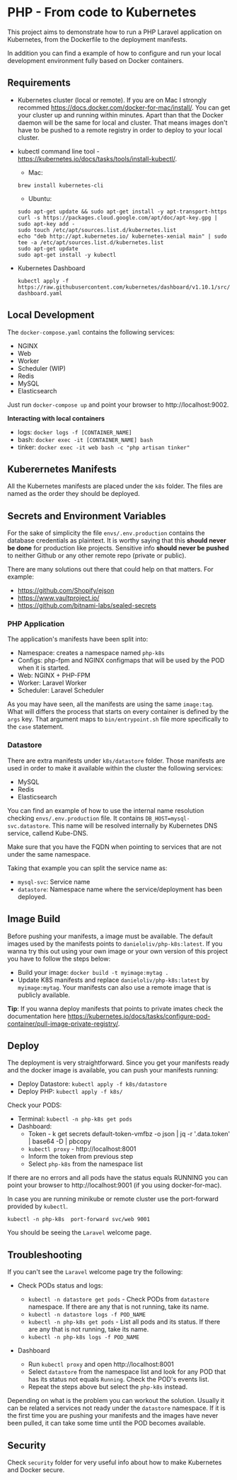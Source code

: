 # PHP - From code to Kubernetes

This project aims to demonstrate how to run a PHP Laravel application on Kubernetes, from the Dockerfile to the deployment manifests.

In addition you can find a example of how to configure and run your local development environment fully based on Docker containers.

## Requirements

* Kubernetes cluster (local or remote). If you are on Mac I strongly recommed https://docs.docker.com/docker-for-mac/install/. You can get your cluster up and running within minutes. Apart than that the Docker daemon will be the same for local and cluster. That means images don't have to be pushed to a remote registry in order to deploy to your local cluster.

* kubectl command line tool - https://kubernetes.io/docs/tasks/tools/install-kubectl/.
  * Mac:
  ```
  brew install kubernetes-cli
  ```

  * Ubuntu:
  ```
  sudo apt-get update && sudo apt-get install -y apt-transport-https
  curl -s https://packages.cloud.google.com/apt/doc/apt-key.gpg | sudo apt-key add -
  sudo touch /etc/apt/sources.list.d/kubernetes.list
  echo "deb http://apt.kubernetes.io/ kubernetes-xenial main" | sudo tee -a /etc/apt/sources.list.d/kubernetes.list
  sudo apt-get update
  sudo apt-get install -y kubectl
  ```

* Kubernetes Dashboard
  ```
  kubectl apply -f https://raw.githubusercontent.com/kubernetes/dashboard/v1.10.1/src/deploy/recommended/kubernetes-dashboard.yaml
  ```

## Local Development

The `docker-compose.yaml` contains the following services:

* NGINX
* Web
* Worker
* Scheduler (WIP)
* Redis
* MySQL
* Elasticsearch

Just run `docker-compose up` and point your browser to http://localhost:9002.

**Interacting with local containers**

* logs: `docker logs -f [CONTAINER_NAME]`
* bash: `docker exec -it [CONTAINER_NAME] bash`
* tinker: `docker exec -it web bash -c "php artisan tinker"`

## Kuberernetes Manifests

All the Kubernetes manifests are placed under the `k8s` folder. The files are named as the order they should be deployed.

## Secrets and Environment Variables

For the sake of simplicity the file `envs/.env.production` contains the database credentials as plaintext. It is worthy saying that this **should never be done** for production like projects. Sensitive info **should never be pushed** to neither Github or any other remote repo (private or public).

There are many solutions out there that could help on that matters. For example:
* https://github.com/Shopify/ejson
* https://www.vaultproject.io/
* https://github.com/bitnami-labs/sealed-secrets

### PHP Application

The application's manifests have been split into:

* Namespace: creates a namespace named `php-k8s`
* Configs: php-fpm and NGINX configmaps that will be used by the POD when it is started.
* Web: NGINX + PHP-FPM
* Worker: Laravel Worker
* Scheduler: Laravel Scheduler

As you may have seen, all the manifests are using the same `image:tag`. What will differs the process that starts on every container is defined by the `args` key. That argument maps to `bin/entrypoint.sh` file more specifically to the `case` statement.

### Datastore

There are extra manifests under `k8s/datastore` folder. Those manifests are used in order to make it available within the cluster the following services:

* MySQL
* Redis
* Elasticsearch

You can find an example of how to use the internal name resolution checking `envs/.env.production` file. It contains `DB_HOST=mysql-svc.datastore`. This name will be resolved internally by Kubernetes DNS service, callend Kube-DNS.

Make sure that you have the FQDN when pointing to services that are not under the same namespace.

Taking that example you can split the service name as:

* `mysql-svc`: Service name
* `datastore`: Namespace name where the service/deployment has been deployed.

## Image Build

Before pushing your manifests, a image must be available. The default images used by the manifests points to `danieloliv/php-k8s:latest`. If you wanna try this out using your own image or your own version of this project you have to follow the steps below:

* Build your image: `docker build -t myimage:mytag .`
* Update K8S manifests and replace `danieloliv/php-k8s:latest` by `myimage:mytag`. Your manifests can also use a remote image that is publicly available.

**Tip**: If you wanna deploy manifests that points to private imates check the documentation here https://kubernetes.io/docs/tasks/configure-pod-container/pull-image-private-registry/.

## Deploy

The deployment is very straightforward. Since you get your manifests ready and the docker image is available, you can push your manifests running:

* Deploy Datastore: `kubectl apply -f k8s/datastore`
* Deploy PHP: `kubectl apply -f k8s/`

Check your PODS:

* Terminal: `kubectl -n php-k8s get pods`
* Dashboard:
  * Token - k get secrets default-token-vmfbz -o json | jq -r '.data.token' | base64 -D | pbcopy
  * `kubectl proxy` - http://localhost:8001
  * Inform the token from previous step
  * Select `php-k8s` from the namespace list

If there are no errors and all pods have the status equals RUNNING you can point your browser to http://localhost:9001 (if you using docker-for-mac).

In case you are running minikube or remote cluster use the port-forward provided by `kubectl`.
```
kubectl -n php-k8s  port-forward svc/web 9001
```

You should be seeing the `Laravel` welcome page.

## Troubleshooting

If you can't see the `Laravel` welcome page try the following:

* Check PODs status and logs:
  * `kubectl -n datastore get pods` - Check PODs from `datastore` namespace. If there are any that is not running, take its name.
  * `kubectl -n datastore logs -f POD_NAME`
  * `kubectl -n php-k8s get pods` - List all pods and its status. If there are any that is not running, take its name.
  * `kubectl -n php-k8s logs -f POD_NAME`

* Dashboard
  * Run `kubectl proxy` and open http://localhost:8001
  * Select `datastore` from the namespace list and look for any POD that has its status not equals `Running`. Check the POD's events list.
  * Repeat the steps above but select the `php-k8s` instead.

Depending on what is the problem you can workout the solution. Usually it can be related a services not ready under the `datastore` namespace. If it is the first time you are pushing your manifests and the images have never been pulled, it can take some time until the POD becomes available.

## Security

Check `security` folder for very useful info about how to make Kubernetes and Docker secure.
